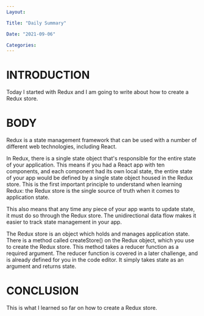 ```yaml
---
Layout:

Title: "Daily Summary"

Date: "2021-09-06"

Categories:
---
```

# INTRODUCTION
Today I started with Redux and I am going to write about how to create a Redux store.
# BODY
Redux is a state management framework that can be used with a number of different web technologies, including React.

In Redux, there is a single state object that's responsible for the entire state of your application. This means if you had a React app with ten components, and each component had its own local state, the entire state of your app would be defined by a single state object housed in the Redux store. This is the first important principle to understand when learning Redux: the Redux store is the single source of truth when it comes to application state.

This also means that any time any piece of your app wants to update state, it must do so through the Redux store. The unidirectional data flow makes it easier to track state management in your app.

The Redux store is an object which holds and manages application state. There is a method called createStore() on the Redux object, which you use to create the Redux store. This method takes a reducer function as a required argument. The reducer function is covered in a later challenge, and is already defined for you in the code editor. It simply takes state as an argument and returns state.

# CONCLUSION
This is what I learned so far on how to create a Redux store.